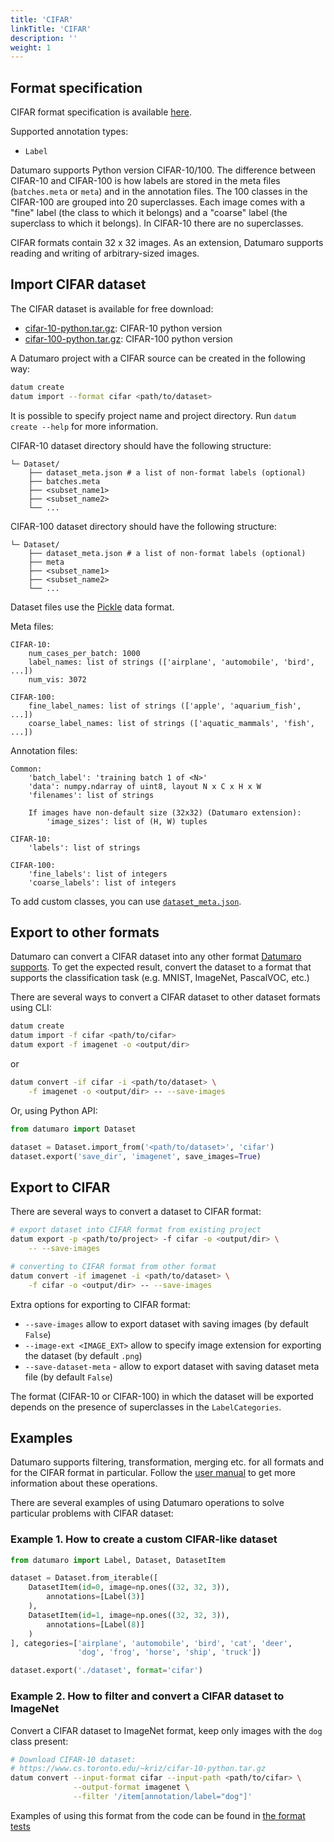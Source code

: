 ```yaml
---
title: 'CIFAR'
linkTitle: 'CIFAR'
description: ''
weight: 1
---
```


## Format specification

CIFAR format specification is available [here](https://www.cs.toronto.edu/~kriz/cifar.html).

Supported annotation types:
- `Label`

Datumaro supports Python version CIFAR-10/100.
The difference between CIFAR-10 and CIFAR-100 is how labels are stored
in the meta files (`batches.meta` or `meta`) and in the annotation files.
The 100 classes in the CIFAR-100 are grouped into 20 superclasses. Each image
comes with a "fine" label (the class to which it belongs) and a "coarse" label
(the superclass to which it belongs). In CIFAR-10 there are no superclasses.

CIFAR formats contain 32 x 32 images. As an extension, Datumaro supports
reading and writing of arbitrary-sized images.

## Import CIFAR dataset

The CIFAR dataset is available for free download:

- [cifar-10-python.tar.gz](https://www.cs.toronto.edu/~kriz/cifar-10-python.tar.gz):
  CIFAR-10 python version
- [cifar-100-python.tar.gz](https://www.cs.toronto.edu/~kriz/cifar-100-python.tar.gz):
  CIFAR-100 python version

A Datumaro project with a CIFAR source can be created in the following way:

``` bash
datum create
datum import --format cifar <path/to/dataset>
```

It is possible to specify project name and project directory. Run
`datum create --help` for more information.

CIFAR-10 dataset directory should have the following structure:

<!--lint disable fenced-code-flag-->
```
└─ Dataset/
    ├── dataset_meta.json # a list of non-format labels (optional)
    ├── batches.meta
    ├── <subset_name1>
    ├── <subset_name2>
    └── ...
```

CIFAR-100 dataset directory should have the following structure:

<!--lint disable fenced-code-flag-->
```
└─ Dataset/
    ├── dataset_meta.json # a list of non-format labels (optional)
    ├── meta
    ├── <subset_name1>
    ├── <subset_name2>
    └── ...
```

Dataset files use the [Pickle](https://docs.python.org/3/library/pickle.html)
data format.

Meta files:

<!--lint disable fenced-code-flag-->
```
CIFAR-10:
    num_cases_per_batch: 1000
    label_names: list of strings (['airplane', 'automobile', 'bird', ...])
    num_vis: 3072

CIFAR-100:
    fine_label_names: list of strings (['apple', 'aquarium_fish', ...])
    coarse_label_names: list of strings (['aquatic_mammals', 'fish', ...])
```

Annotation files:

<!--lint disable fenced-code-flag-->
```
Common:
    'batch_label': 'training batch 1 of <N>'
    'data': numpy.ndarray of uint8, layout N x C x H x W
    'filenames': list of strings

    If images have non-default size (32x32) (Datumaro extension):
        'image_sizes': list of (H, W) tuples

CIFAR-10:
    'labels': list of strings

CIFAR-100:
    'fine_labels': list of integers
    'coarse_labels': list of integers
```

To add custom classes, you can use [`dataset_meta.json`](/docs/user-manual/supported_formats/#dataset-meta-file).

## Export to other formats

Datumaro can convert a CIFAR dataset into any other format [Datumaro supports](/docs/user-manual/supported_formats).
To get the expected result, convert the dataset to a format
that supports the classification task (e.g. MNIST, ImageNet, PascalVOC, etc.)

There are several ways to convert a CIFAR dataset to other dataset
formats using CLI:

``` bash
datum create
datum import -f cifar <path/to/cifar>
datum export -f imagenet -o <output/dir>
```
or
``` bash
datum convert -if cifar -i <path/to/dataset> \
    -f imagenet -o <output/dir> -- --save-images
```

Or, using Python API:

```python
from datumaro import Dataset

dataset = Dataset.import_from('<path/to/dataset>', 'cifar')
dataset.export('save_dir', 'imagenet', save_images=True)
```

## Export to CIFAR

There are several ways to convert a dataset to CIFAR format:

``` bash
# export dataset into CIFAR format from existing project
datum export -p <path/to/project> -f cifar -o <output/dir> \
    -- --save-images
```
``` bash
# converting to CIFAR format from other format
datum convert -if imagenet -i <path/to/dataset> \
    -f cifar -o <output/dir> -- --save-images
```

Extra options for exporting to CIFAR format:

- `--save-images` allow to export dataset with saving images
  (by default `False`)
- `--image-ext <IMAGE_EXT>` allow to specify image extension
  for exporting the dataset (by default `.png`)
- `--save-dataset-meta` - allow to export dataset with saving dataset meta
  file (by default `False`)

The format (CIFAR-10 or CIFAR-100) in which the dataset will be
exported depends on the presence of superclasses in the `LabelCategories`.

## Examples

Datumaro supports filtering, transformation, merging etc. for all formats
and for the CIFAR format in particular. Follow the [user manual](/docs/user-manual)
to get more information about these operations.

There are several examples of using Datumaro operations to solve
particular problems with CIFAR dataset:

### Example 1. How to create a custom CIFAR-like dataset

```python
from datumaro import Label, Dataset, DatasetItem

dataset = Dataset.from_iterable([
    DatasetItem(id=0, image=np.ones((32, 32, 3)),
        annotations=[Label(3)]
    ),
    DatasetItem(id=1, image=np.ones((32, 32, 3)),
        annotations=[Label(8)]
    )
], categories=['airplane', 'automobile', 'bird', 'cat', 'deer',
               'dog', 'frog', 'horse', 'ship', 'truck'])

dataset.export('./dataset', format='cifar')
```

### Example 2. How to filter and convert a CIFAR dataset to ImageNet

Convert a CIFAR dataset to ImageNet format, keep only images with the
`dog` class present:

``` bash
# Download CIFAR-10 dataset:
# https://www.cs.toronto.edu/~kriz/cifar-10-python.tar.gz
datum convert --input-format cifar --input-path <path/to/cifar> \
              --output-format imagenet \
              --filter '/item[annotation/label="dog"]'
```

Examples of using this format from the code can be found in
[the format tests](https://github.com/openvinotoolkit/datumaro/blob/develop/tests/test_cifar_format.py)
